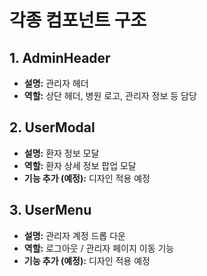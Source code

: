 # 각종 컴포넌트 구조


## 1. AdminHeader 
- **설명:** 관리자 헤더
- **역할:** 상단 헤더, 병원 로고, 관리자 정보 등 담당

## 2. UserModal 
- **설명:** 환자 정보 모달
- **역할:** 환자 상세 정보 팝업 모달
- **기능 추가 (예정):** 디자인 적용 예정

## 3. UserMenu
- **설명:** 관리자 계정 드롭 다운
- **역할:** 로그아웃 / 관리자 페이지 이동 기능
- **기능 추가 (예정):** 디자인 적용 예정